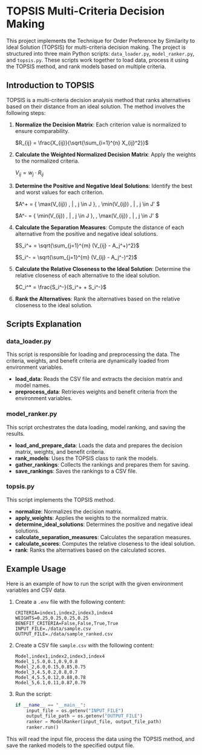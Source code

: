 # TOPSIS Multi-Criteria Decision Making

This project implements the Technique for Order Preference by Similarity to Ideal Solution (TOPSIS) for multi-criteria decision making. The project is structured into three main Python scripts: `data_loader.py`, `model_ranker.py`, and `topsis.py`. These scripts work together to load data, process it using the TOPSIS method, and rank models based on multiple criteria.

## Introduction to TOPSIS

TOPSIS is a multi-criteria decision analysis method that ranks alternatives based on their distance from an ideal solution. The method involves the following steps:

1. **Normalize the Decision Matrix**:
   Each criterion value is normalized to ensure comparability.


   $R_{ij} = \frac{X_{ij}}{\sqrt{\sum_{i=1}^{n} X_{ij}^2}}$


2. **Calculate the Weighted Normalized Decision Matrix**:
   Apply the weights to the normalized criteria.


   $V_{ij} = w_j \cdot R_{ij}$


3. **Determine the Positive and Negative Ideal Solutions**:
   Identify the best and worst values for each criterion.

    $A^+ = \{ \max(V_{ij}) \, | \, j \in J \}, \, \min(V_{ij}) \, | \, j \in J' \$

    $A^- = \{ \min(V_{ij}) \, | \, j \in J \}, \, \max(V_{ij}) \, | \, j \in J' \$

4. **Calculate the Separation Measures**:
   Compute the distance of each alternative from the positive and negative ideal solutions.


   $S_i^+ = \sqrt{\sum_{j=1}^{m} (V_{ij} - A_j^+)^2}$


   $S_i^- = \sqrt{\sum_{j=1}^{m} (V_{ij} - A_j^-)^2}$


5. **Calculate the Relative Closeness to the Ideal Solution**:
   Determine the relative closeness of each alternative to the ideal solution.


   $C_i^* = \frac{S_i^-}{S_i^+ + S_i^-}$


6. **Rank the Alternatives**:
   Rank the alternatives based on the relative closeness to the ideal solution.

## Scripts Explanation

### data_loader.py

This script is responsible for loading and preprocessing the data. The criteria, weights, and benefit criteria are dynamically loaded from environment variables.

- **load_data**: Reads the CSV file and extracts the decision matrix and model names.
- **preprocess_data**: Retrieves weights and benefit criteria from the environment variables.

### model_ranker.py

This script orchestrates the data loading, model ranking, and saving the results.

- **load_and_prepare_data**: Loads the data and prepares the decision matrix, weights, and benefit criteria.
- **rank_models**: Uses the TOPSIS class to rank the models.
- **gather_rankings**: Collects the rankings and prepares them for saving.
- **save_rankings**: Saves the rankings to a CSV file.

### topsis.py

This script implements the TOPSIS method.

- **normalize**: Normalizes the decision matrix.
- **apply_weights**: Applies the weights to the normalized matrix.
- **determine_ideal_solutions**: Determines the positive and negative ideal solutions.
- **calculate_separation_measures**: Calculates the separation measures.
- **calculate_scores**: Computes the relative closeness to the ideal solution.
- **rank**: Ranks the alternatives based on the calculated scores.

## Example Usage

Here is an example of how to run the script with the given environment variables and CSV data.

1. Create a `.env` file with the following content:

    ```plaintext
    CRITERIA=index1,index2,index3,index4
    WEIGHTS=0.25,0.25,0.25,0.25
    BENEFIT_CRITERIA=False,False,True,True
    INPUT_FILE=./data/sample.csv
    OUTPUT_FILE=./data/sample_ranked.csv
    ```

2. Create a CSV file `sample.csv` with the following content:

    ```csv
    Model,index1,index2,index3,index4
    Model_1,5.0,0.1,0.9,0.8
    Model_2,6.0,0.15,0.85,0.75
    Model_3,4.5,0.2,0.8,0.7
    Model_4,5.5,0.12,0.88,0.78
    Model_5,6.1,0.11,0.87,0.79
    ```

3. Run the script:

    ```python
    if __name__ == "__main__":
        input_file = os.getenv("INPUT_FILE")
        output_file_path = os.getenv("OUTPUT_FILE")
        ranker = ModelRanker(input_file, output_file_path)
        ranker.run()
    ```

This will read the input file, process the data using the TOPSIS method, and save the ranked models to the specified output file.
